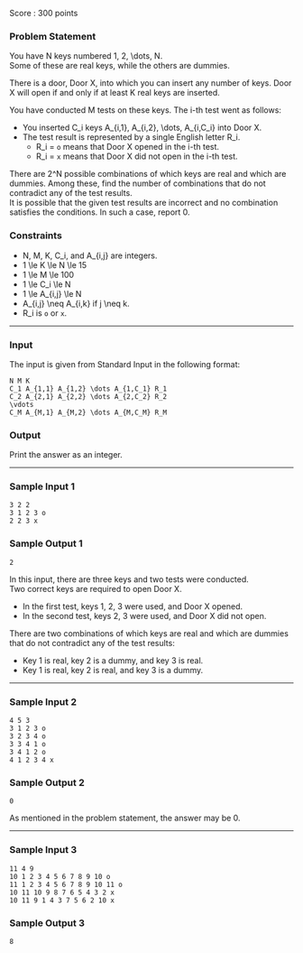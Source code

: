 Score : 300 points

### Problem Statement

You have N keys numbered 1, 2, \dots, N.  
Some of these are real keys, while the others are dummies.

There is a door, Door X, into which you can insert any number of keys. Door X will open if and only if at least K real keys are inserted.

You have conducted M tests on these keys. The i-th test went as follows:

* You inserted C\_i keys A\_{i,1}, A\_{i,2}, \dots, A\_{i,C\_i} into Door X.
* The test result is represented by a single English letter R\_i.
  + R\_i = `o` means that Door X opened in the i-th test.
  + R\_i = `x` means that Door X did not open in the i-th test.

There are 2^N possible combinations of which keys are real and which are dummies. Among these, find the number of combinations that do not contradict any of the test results.  
It is possible that the given test results are incorrect and no combination satisfies the conditions. In such a case, report 0.

### Constraints

* N, M, K, C\_i, and A\_{i,j} are integers.
* 1 \le K \le N \le 15
* 1 \le M \le 100
* 1 \le C\_i \le N
* 1 \le A\_{i,j} \le N
* A\_{i,j} \neq A\_{i,k} if j \neq k.
* R\_i is `o` or `x`.

---

### Input

The input is given from Standard Input in the following format:

```
N M K
C_1 A_{1,1} A_{1,2} \dots A_{1,C_1} R_1
C_2 A_{2,1} A_{2,2} \dots A_{2,C_2} R_2
\vdots
C_M A_{M,1} A_{M,2} \dots A_{M,C_M} R_M
```

### Output

Print the answer as an integer.

---

### Sample Input 1

```
3 2 2
3 1 2 3 o
2 2 3 x
```

### Sample Output 1

```
2
```

In this input, there are three keys and two tests were conducted.  
Two correct keys are required to open Door X.

* In the first test, keys 1, 2, 3 were used, and Door X opened.
* In the second test, keys 2, 3 were used, and Door X did not open.

There are two combinations of which keys are real and which are dummies that do not contradict any of the test results:

* Key 1 is real, key 2 is a dummy, and key 3 is real.
* Key 1 is real, key 2 is real, and key 3 is a dummy.

---

### Sample Input 2

```
4 5 3
3 1 2 3 o
3 2 3 4 o
3 3 4 1 o
3 4 1 2 o
4 1 2 3 4 x
```

### Sample Output 2

```
0
```

As mentioned in the problem statement, the answer may be 0.

---

### Sample Input 3

```
11 4 9
10 1 2 3 4 5 6 7 8 9 10 o
11 1 2 3 4 5 6 7 8 9 10 11 o
10 11 10 9 8 7 6 5 4 3 2 x
10 11 9 1 4 3 7 5 6 2 10 x
```

### Sample Output 3

```
8
```